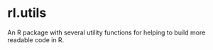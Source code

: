 # rl.utils

An R package with several utility functions for helping to build more readable code in R.
